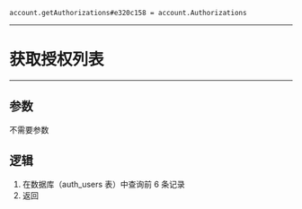 ```
account.getAuthorizations#e320c158 = account.Authorizations
```

---
# 获取授权列表
---

## 参数
不需要参数

## 逻辑
1. 在数据库（auth_users 表）中查询前 6 条记录
2. 返回